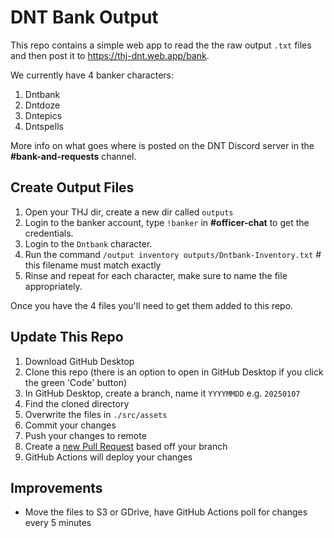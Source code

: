 # DNT Bank Output

This repo contains a simple web app to read the the raw output `.txt` files and then post it to https://thj-dnt.web.app/bank.

We currently have 4 banker characters:
1. Dntbank
2. Dntdoze
3. Dntepics
4. Dntspells

More info on what goes where is posted on the DNT Discord server in the **#bank-and-requests** channel.

## Create Output Files

1. Open your THJ dir, create a new dir called `outputs`
2. Login to the banker account, type `!banker` in **#officer-chat** to get the credentials.
3. Login to the `Dntbank` character.
4. Run the command `/output inventory outputs/Dntbank-Inventory.txt` # this filename must match exactly
5. Rinse and repeat for each character, make sure to name the file appropriately.

Once you have the 4 files you'll need to get them added to this repo.

## Update This Repo
1. Download GitHub Desktop
2. Clone this repo (there is an option to open in GitHub Desktop if you click the green 'Code' button)
3. In GitHub Desktop, create a branch, name it `YYYYMMDD` e.g. `20250107`
4. Find the cloned directory
5. Overwrite the files in `./src/assets`
6. Commit your changes
7. Push your changes to remote
8. Create a [new Pull Request](https://github.com/amber-valderez/thj-dnt/pulls) based off your branch
9. GitHub Actions will deploy your changes

## Improvements
* Move the files to S3 or GDrive, have GitHub Actions poll for changes every 5 minutes
